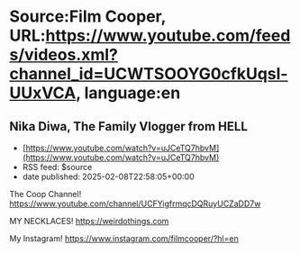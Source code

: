 # Source:Film Cooper, URL:https://www.youtube.com/feeds/videos.xml?channel_id=UCWTSOOYG0cfkUqsl-UUxVCA, language:en

## Nika Diwa, The Family Vlogger from HELL
 - [https://www.youtube.com/watch?v=uJCeTQ7hbvM](https://www.youtube.com/watch?v=uJCeTQ7hbvM)
 - RSS feed: $source
 - date published: 2025-02-08T22:58:05+00:00

The Coop Channel!
https://www.youtube.com/channel/UCFYigfrmqcDQRuyUCZaDD7w

MY NECKLACES! https://weirdothings.com

My Instagram!
https://www.instagram.com/filmcooper/?hl=en

